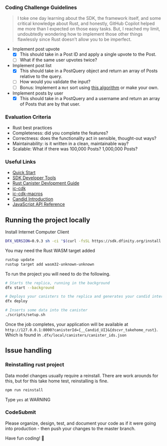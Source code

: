 ### Coding Challenge Guidelines

> I toke one day learning about the SDK, the framework itself, and some critical knowledge about Rust, and honestly, GitHub Copilot helped me more than I expected on those easy tasks. But, I reached my limit, undoubtedly wondering how to implement those other things flawlessly since Rust doesn't allow you to be imperfect.

- Implement post upvote
  - [x] This should take in a Post ID and apply a single upvote to the Post.
  - [ ] What if the same user upvotes twice?
- Implement post list
  - [x] This should take in a PostQuery object and return an array of Posts relative to the query.
  - [ ] How would you validate the input?
  - [ ] Bonus: Implement a `Hot` sort using [this algorithm](https://medium.com/hacking-and-gonzo/how-reddit-ranking-algorithms-work-ef111e33d0d9) or make your own.
- Implement posts by user
  - [x] This should take in a PostQuery and a username and return an array of Posts that are by that user.

### Evaluation Criteria

- Rust best practices
- Completeness: did you complete the features?
- Correctness: does the functionality act in sensible, thought-out ways?
- Maintainability: is it written in a clean, maintainable way?
- Scalable: What if there was 100,000 Posts? 1,000,000 Posts?

### Useful Links

- [Quick Start](https://smartcontracts.org/docs/quickstart/quickstart-intro.html)
- [SDK Developer Tools](https://smartcontracts.org/docs/developers-guide/sdk-guide.html)
- [Rust Canister Devlopment Guide](https://smartcontracts.org/docs/rust-guide/rust-intro.html)
- [ic-cdk](https://docs.rs/ic-cdk)
- [ic-cdk-macros](https://docs.rs/ic-cdk-macros)
- [Candid Introduction](https://smartcontracts.org/docs/candid-guide/candid-intro.html)
- [JavaScript API Reference](https://erxue-5aaaa-aaaab-qaagq-cai.raw.ic0.app)

## Running the project locally

Install Internet Computer Client

```bash
DFX_VERSION=0.9.3 sh -ci "$(curl -fsSL https://sdk.dfinity.org/install.sh)"
```

You may need the Rust WASM target added

```bash
rustup update
rustup target add wasm32-unknown-unknown
```

To run the project you will need to do the following.

```bash
# Starts the replica, running in the background
dfx start --background

# Deploys your canisters to the replica and generates your candid interface
dfx deploy

# Inserts some data into the canister
./scripts/setup.sh
```

Once the job completes, your application will be available at `http://127.0.0.1:8000?canisterId={__Candid_UI}&{dscvr_takehome_rust}`. Which is found in `.dfx/local/canisters/canister_ids.json`

## Issue handling

### Reinstalling rust project

Data model changes usually require a reinstall. There are work arounds for this, but for this take home test, reinstalling is fine.

```bash
npm run reinstall
```

Type `yes` at WARNING

### CodeSubmit

Please organize, design, test, and document your code as if it were
going into production - then push your changes to the master branch.

Have fun coding! 🚀
